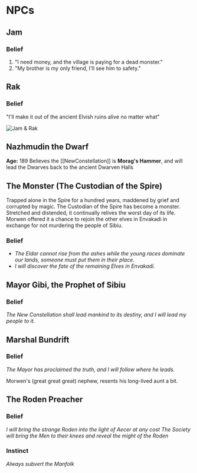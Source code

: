 # NPCs
## Jam
### Belief
1. "I need money, and the village is paying for a dead monster."
2. "My brother is my only friend, I'll see him to safety."
## Rak
### Belief
"I'll make it out of the ancient Elvish ruins alive no matter what"

![Jam & Rak](https://vignette.wikia.nocookie.net/disneyvillains/images/3/36/Stabbington_Brothers.jpg/revision/latest?cb=20110213234618)

## Nazhmudin the Dwarf
**Age:** 189
Believes the [[NewConstellation]] is **Morag's Hammer**, and will lead the Dwarves back to the ancient Dwarven Halls

## The Monster (The Custodian of the Spire)
Trapped alone in the Spire for a hundred years, maddened by grief and corrupted by magic.  The Custodian of the Spire has become a monster.  Stretched and distended, it continually relives the worst day of its life.  Morwen offered it a chance to rejoin the other elves in Envakadi in exchange for not murdering the people of Sibiu.
### Belief
- *The Eldar cannot rise from the ashes while the young races dominate our lands, someone must put them in their place.*
- *I will discover the fate of the remaining Elves in Envakadi.*

## Mayor Gibi, the Prophet of Sibiu
### Belief
*The New Constellation shall lead mankind to its destiny, and I will lead my people to it.*

## Marshal Bundrift
### Belief
*The Mayor has proclaimed the truth, and I will follow where he leads.*

Morwen's (great great great) nephew, resents his long-lived aunt a bit.

## The Roden Preacher
### Belief
*I will bring the strange Roden into the light of Aecer at any cost*
*The Society will bring the Men to their knees and reveal the might of the Roden*
### Instinct
*Always subvert the Manfolk*